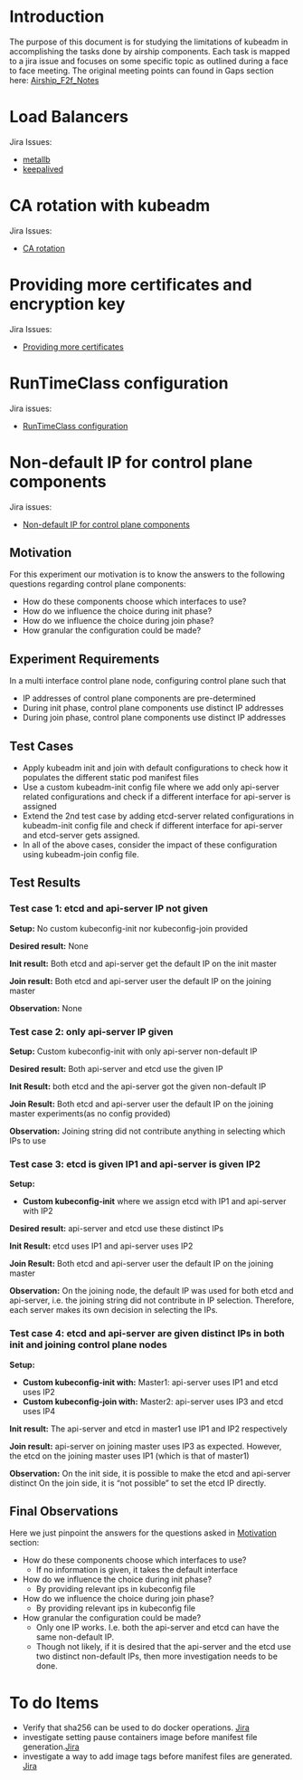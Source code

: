# Introduction
The purpose of this document is for studying the limitations of kubeadm in accomplishing the tasks done by airship components.
Each task is mapped to a jira issue and focuses on some specific topic as outlined during a face to face meeting. The original meeting points can found in Gaps section here: [Airship_F2f_Notes](https://etherpad.openstack.org/p/Airship_F2f_Notes)
 

# Load Balancers

Jira Issues: 
- [metallb](https://airship.atlassian.net/browse/AIR-5)
- [keepalived](https://airship.atlassian.net/browse/AIR-140)

# CA rotation with kubeadm
Jira Issues:
- [CA rotation](https://airship.atlassian.net/browse/AIR-138)

# Providing more certificates and encryption key
Jira Issues:
- [Providing more certificates](https://airship.atlassian.net/browse/AIR-142)

# RunTimeClass configuration
Jira issues:
- [RunTimeClass configuration](https://airship.atlassian.net/browse/AIR-141)

# Non-default IP for control plane components
Jira issues:
- [Non-default IP for control plane components](https://airship.atlassian.net/browse/AIR-146)

## Motivation
For this experiment our motivation is to know the answers to the following questions regarding control plane components: 

* How do these components choose which interfaces to use?
* How do we influence the choice during init phase?
* How do we influence the choice during join phase?
* How granular the configuration could be made?

## Experiment Requirements
In a multi interface control plane node, configuring control plane such that

* IP addresses of control plane components are pre-determined
* During init phase, control plane components use distinct IP addresses
* During join phase, control plane components use distinct IP addresses

## Test Cases
* Apply kubeadm init and join with default configurations to check how it populates the different static pod manifest files
* Use a custom kubeadm-init config file where we add only api-server related configurations and check if a different interface for api-server is assigned
* Extend the 2nd test case by adding etcd-server related configurations in kubeadm-init config file and check if different interface for api-server and etcd-server gets assigned.
* In all of the above cases, consider the impact of these configuration using kubeadm-join config file.

## Test Results

### Test case 1: etcd and api-server IP not given
**Setup:** No custom kubeconfig-init nor kubeconfig-join provided

**Desired result:** None

**Init result:** Both etcd and api-server get the default IP on the init master

**Join result:** Both etcd and api-server user the default IP on the joining master

**Observation:** None

### Test case 2: only api-server IP given
**Setup:** Custom kubeconfig-init with only api-server non-default IP

**Desired result:** Both api-server and etcd use the given IP

**Init Result:** both etcd and the api-server got the given non-default IP

**Join Result:** Both etcd and api-server user the default IP on the joining master experiments(as no config provided)

**Observation:** Joining string did not contribute anything in selecting which IPs to use


### Test case 3: etcd is given IP1 and api-server is given IP2
**Setup:** 
* **Custom kubeconfig-init** where we assign etcd with IP1 and api-server with IP2

**Desired result:** api-server and etcd use these distinct IPs

**Init Result:** etcd uses IP1 and api-server uses IP2

**Join Result:** Both etcd and api-server user the default IP on the joining master

**Observation:** On the joining node, the default IP was used for both etcd and api-server, i.e. the joining string did not contribute in IP selection. Therefore, each server makes its own decision in selecting the IPs. 

### Test case 4: etcd and api-server are given distinct IPs in both init and joining control plane nodes 
**Setup:**

* **Custom kubeconfig-init with:**
Master1: api-server uses IP1 and etcd uses IP2
* **Custom kubeconfig-join with:**
Master2: api-server uses IP3  and etcd uses IP4

**Init result:** The api-server and etcd in master1 use IP1 and IP2 respectively

**Join result:** api-server on joining master uses IP3 as expected. However, the etcd on the joining master uses IP1 (which is that of master1)

**Observation:**
On the init side, it is possible to make the etcd and api-server distinct 
On the join side, it is “not possible” to set the etcd IP directly.

## Final Observations
Here we just pinpoint the answers for the questions asked in [Motivation](#Motivation) section:

* How do these components choose which interfaces to use?
    * If no information is given, it takes the default interface
* How do we influence the choice during init phase?
    * By providing relevant ips in kubeconfig file
* How do we influence the choice during join phase?
    * By providing relevant ips in kubeconfig file
* How granular the configuration could be made?
    * Only one IP works. I.e. both the api-server and etcd can have the same non-default IP.
    * Though not likely, if it is desired that the api-server and the etcd use two distinct non-default IPs, then more investigation needs to be done.


# To do Items
- Verify that sha256 can be used to do docker operations. [Jira](https://airship.atlassian.net/browse/AIR-147)
- investigate setting pause containers image before manifest file generation.[Jira](https://airship.atlassian.net/browse/AIR-148)
- investigate a way to add image tags before manifest files are generated. [Jira](https://airship.atlassian.net/browse/AIR-149)
